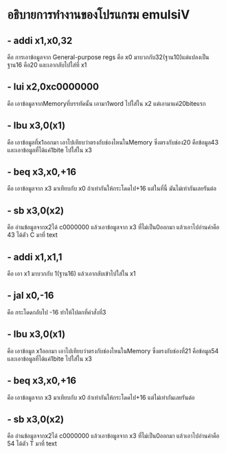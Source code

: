# อธิบายการทำงานของโปรแกรม emulsiV
## - addi x1,x0,32 

 คือ การเอาข้อมูลจาก General-purpose regs คือ x0 มาบวกกับ32(ฐาน10)แต่แปลงเป็นฐาน16 คือ20 และเอากลับไปใส่ที่ x1
## - lui x2,0xc0000000 

คือ เอาข้อมูลจากMemoryที่บรรทัดนั้น เอามา1word ไปใส่ใน x2 แต่เอามาแค่20biteแรก
## - lbu x3,0(x1) 

คือ เอาข้อมูลที่x1ออกมา เอาไปเทียบว่าตรงกับช่องไหนในMemory ซึ่งตรงกับช่อง20 คือข้อมูล43 และเอาข้อมูลที่ได้แค่1bite ไปใส่ใน x3
## - beq x3,x0,+16 

คือ เอาข้อมูลจาก x3 มาเทียบกับ x0 ถ้าเท่ากันให้กระโดดไป+16 แต่ในที่นี้ มันไม่เท่ากันเลยรันต่อ
## - sb x3,0(x2) 

คือ อ่านข้อมูลจากx2ได้ c0000000 แล้วเอาข้อมูลจาก x3 ที่ไม่เป็น0ออกมา แล้วเอาไปอ่านค่าคือ 43 ได้ตัว C มาที่ text
## - addi x1,x1,1 

คือ เอา x1 มาบวกกับ 1(ฐาน16)  แล้วเอากลับเข้าไปใส่ใน x1
## - jal x0,-16 

คือ กระโดดกลับไป -16 ทำให้ไปตกที่คำสั่งที่3
## - lbu x3,0(x1) 

คือ เอาข้อมูล x1ออกมา เอาไปเทียบว่าตรงกับช่องไหนในMemory ซึ่งตรงกับช่องที่21 คือข้อมูล54 และเอาข้อมูลที่ได้แค่1bite ไปใส่ใน x3
## - beq x3,x0,+16 

คือ เอาข้อมูลจาก x3 มาเทียบกับ x0 ถ้าเท่ากันให้กระโดดไป+16 แต่ไม่เท่ากันเลยรันต่อ
## - sb x3,0(x2) 

คือ อ่านข้อมูลจากx2ได้ c0000000 แล้วเอาข้อมูลจาก x3 ที่ไม่เป็น0ออกมา แล้วเอาไปอ่านค่าคือ 54 ได้ตัว T มาที่ text
